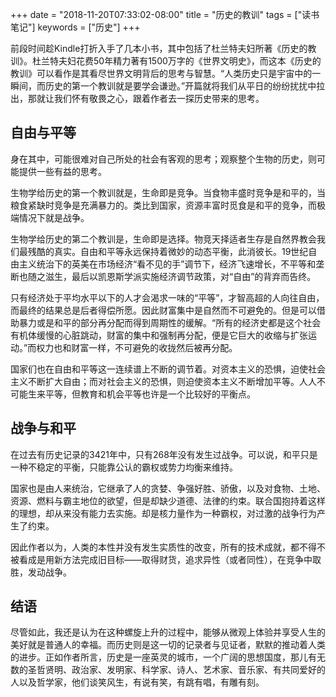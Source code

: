 +++
date = "2018-11-20T07:33:02-08:00"
title = "历史的教训"
tags = ["读书笔记"]
keywords = ["历史"]
+++

前段时间趁Kindle打折入手了几本小书，其中包括了杜兰特夫妇所著《历史的教训》。杜兰特夫妇花费50年精力著有1500万字的《世界文明史》，而这本《历史的教训》可以看作是其看尽世界文明背后的思考与智慧。“人类历史只是宇宙中的一瞬间，而历史的第一个教训就是要学会谦逊。”开篇就将我们从平日的纷纷扰扰中拉出，那就让我们怀有敬畏之心，跟着作者去一探历史带来的思考。

## 自由与平等

身在其中，可能很难对自己所处的社会有客观的思考；观察整个生物的历史，则可能提供一些有益的思考。

生物学给历史的第一个教训就是，生命即是竞争。当食物丰盛时竞争是和平的，当粮食紧缺时竞争是充满暴力的。类比到国家，资源丰富时觅食是和平的竞争，而极端情况下就是战争。

生物学给历史的第二个教训是，生命即是选择。物竞天择适者生存是自然界教会我们最残酷的真实。自由和平等永远保持着微妙的动态平衡，此消彼长。19世纪自由主义统治下的英美在市场经济“看不见的手”调节下，经济飞速增长，不平等和垄断也随之滋生，最后以凯恩斯学派实施经济调节政策，对“自由”的背弃而告终。

只有经济处于平均水平以下的人才会渴求一味的“平等”，才智高超的人向往自由，而最终的结果总是后者得偿所愿。因此财富集中是自然而不可避免的。但是可以借助暴力或是和平的部分再分配而得到周期性的缓解。“所有的经济史都是这个社会有机体缓慢的心脏跳动，财富的集中和强制再分配，便是它巨大的收缩与扩张运动。”而权力也和财富一样，不可避免的收拢然后被再分配。

国家们也在自由和平等这一连续谱上不断的调节着。对资本主义的恐惧，迫使社会主义不断扩大自由；而对社会主义的恐惧，则迫使资本主义不断增加平等。人人不可能生来平等，但教育和机会平等也许是一个比较好的平衡点。

## 战争与和平

在过去有历史记录的3421年中，只有268年没有发生过战争。可以说，和平只是一种不稳定的平衡，只能靠公认的霸权或势力均衡来维持。

国家也是由人来统治，它继承了人的贪婪、争强好胜、骄傲，以及对食物、土地、资源、燃料与霸主地位的欲望，但是却缺少道德、法律的约束。联合国抱持着这样的理想，却从来没有能力去实施。却是核力量作为一种霸权，对过激的战争行为产生了约束。

因此作者以为，人类的本性并没有发生实质性的改变，所有的技术成就，都不得不被看成是用新方法完成旧目标——取得财货，追求异性（或者同性），在竞争中取胜，发动战争。

## 结语

尽管如此，我还是认为在这种螺旋上升的过程中，能够从微观上体验并享受人生的美好就是普通人的幸福。而历史则是这一切的记录者与见证者，默默的推动着人类的进步。正如作者所言，历史是一座英灵的城市，一个广阔的思想国度，那儿有无数的圣哲贤明、政治家、发明家、科学家、诗人、艺术家、音乐家、有共同爱好的人以及哲学家，他们谈笑风生，有说有笑，有跳有唱，有雕有刻。